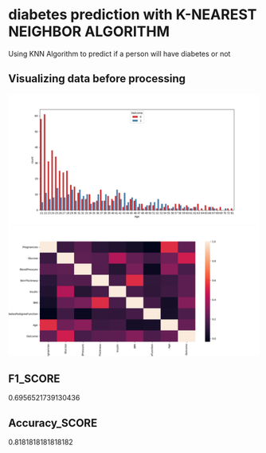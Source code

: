 # diabetes prediction with K-NEAREST NEIGHBOR ALGORITHM

Using KNN Algorithm to predict if a person will have diabetes or not


## Visualizing data before processing

![Screenshot](images/1.png)
![Screenshot](images/2.png)

## F1_SCORE

0.6956521739130436


## Accuracy_SCORE

0.8181818181818182

